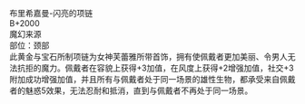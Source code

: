 <title>布里希嘉曼-闪亮的项链</title>
<meta name="GENERATOR" content="WinCHM">
<meta http-equiv="Content-Type" content="text/html; charset=gb2312">
<br>布里希嘉曼-闪亮的项链
<br>B+2000
<br>魔幻来源
<br>部位：颈部
<br>此黄金与宝石所制项链为女神芙蕾雅所带首饰，拥有使佩戴者更加美丽、令男人无法抗拒的魔力。佩戴者在容貌上获得+3加值，在风度上获得+2增强加值，社交+3附加成功增强加值，并且所有与佩戴者处于同一场景的雄性生物，都承受来自佩戴者的魅惑5效果，无法忍耐和抵消，直到与佩戴者不再处于同一场景。